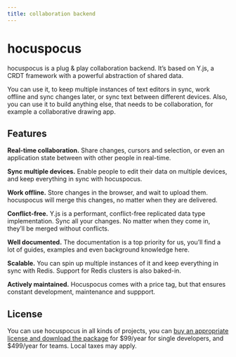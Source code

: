 ```yaml
---
title: collaboration backend
---
```


# hocuspocus
hocuspocus is a plug & play collaboration backend. It’s based on Y.js, a CRDT framework with a powerful abstraction of shared data.

You can use it, to keep multiple instances of text editors in sync, work offline and sync changes later, or sync text between different devices. Also, you can use it to build anything else, that needs to be collaboration, for example a collaborative drawing app.

## Features
**Real-time collaboration.** Share changes, cursors and selection, or even an application state between with other people in real-time.

**Sync multiple devices.** Enable people to edit their data on multiple devices, and keep everything in sync with hocuspocus.

**Work offline.** Store changes in the browser, and wait to upload them. hocuspocus will merge this changes, no matter when they are delivered.

**Conflict-free.** Y.js is a performant, conflict-free replicated data type implementation. Sync all your changes. No matter when they come in, they’ll be merged without conflicts.

**Well documented.** The documentation is a top priority for us, you’ll find a lot of guides, examples and even background knowledge here.

**Scalable.** You can spin up multiple instances of it and keep everything in sync with Redis. Support for Redis clusters is also baked-in.

**Actively maintained.** Hocuspocus comes with a price tag, but that ensures constant development, maintenance and suppport.

## License
You can use hocuspocus in all kinds of projects, you can [buy an appropriate license and download the package](https://store.ueber.io/products/hocuspocus) for $99/year for single developers, and $499/year for teams. Local taxes may apply.
